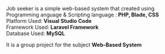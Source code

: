 
Job seeker is a simple web-based system that created using <br>
Programming anguage & Scripting language :<strong> PHP, Blade, CSS </strong> <br>
Platform Used:<strong> Visual Studio Code </strong><br>
Framework Used:<strong> Laravel Framework</strong> <br>
Database Used: <strong>MySQL</strong> <br>

It is a group project for the subject <strong> Web-Based System </strong> <br>
